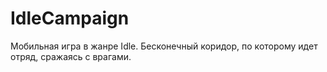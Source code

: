 # IdleCampaign
Мобильная игра в жанре Idle. Бесконечный коридор, по которому идет отряд, сражаясь с врагами.
